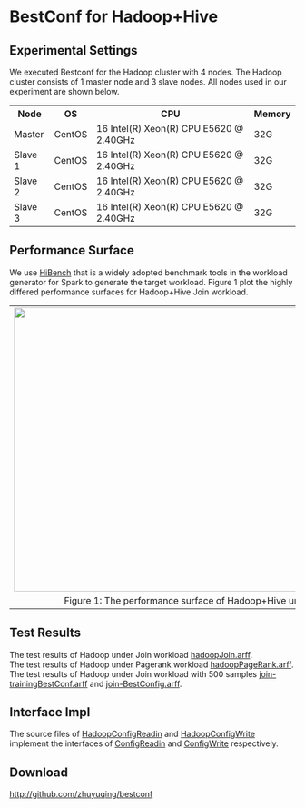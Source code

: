 BestConf for Hadoop+Hive
======================
Experimental Settings
-----------
We executed Bestconf for the Hadoop cluster with 4 nodes. The Hadoop cluster consists of 1 master node and 3 slave nodes. All nodes used in our experiment are shown below.
<div>
    <table border="0">
      <tr>
        <th>Node</th>
        <th>OS</th>
        <th>CPU</th>
        <th>Memory</th>
      </tr>
       <tr>
        <td>Master</td>
        <td>CentOS</td>
        <td>16 Intel(R) Xeon(R) CPU E5620 @ 2.40GHz</td>
        <td>32G</td>
      </tr>
      <tr>
        <td>Slave 1</td>
        <td>CentOS</td>
        <td>16 Intel(R) Xeon(R) CPU E5620 @ 2.40GHz</td>
        <td>32G</td>
      </tr>
      <tr>
        <td>Slave 2</td>
        <td>CentOS</td>
         <td>16 Intel(R) Xeon(R) CPU E5620 @ 2.40GHz</td>
        <td>32G</td>
      </tr>
      <tr>
        <td>Slave 3</td>
        <td>CentOS</td>
        <td>16 Intel(R) Xeon(R) CPU E5620 @ 2.40GHz</td>
        <td>32G</td>
      </tr> 
    </table>
</div>

Performance Surface
-----------
We use [HiBench](https://github.com/intel-hadoop/HiBench) that is a widely adopted benchmark tools in the workload generator for Spark to generate the target workload. Figure 1 plot the highly differed performance surfaces for Hadoop+Hive Join workload.
<table border="0" cellspacing="0" cellpadding="0" frame=void rows=none cols=none rules=none>
<tr border="0">
<td border="0">
<img src="https://github.com/zhuyuqing/bestconf/blob/master/doc/pics/hadoop-join.jpg" width = "800" height = "500" align=center />
</td>
</tr>
<tr border="0">
<td border="0" align=center>
Figure 1: The performance surface of Hadoop+Hive under Hibench-Join workload
</td>
</tr>
</table>

Test Results
--------
The test results of Hadoop under Join workload [hadoopJoin.arff](https://github.com/zhuyuqing/bestconf/blob/master/testResults/hive/hadoopJoin.arff). <br>
The test results of Hadoop under Pagerank workload [hadoopPageRank.arff](https://github.com/zhuyuqing/bestconf/blob/master/testResults/hive/hadoopPageRank.arff). <br>
The test results of Hadoop under Join workload with 500 samples [join-trainingBestConf.arff](https://github.com/zhuyuqing/bestconf/blob/master/testResults/hive/500/join-trainingBestConf0_RRS0(6).arff)
and [join-BestConfig.arff](https://github.com/zhuyuqing/bestconf/blob/master/testResults/hive/500/join-trainingBestConf_RRS_0_0_150.0.arff). <br>

Interface Impl
-------
The source files of [HadoopConfigReadin](https://github.com/zhuyuqing/bestconf/blob/master/src/BI/cn/ict/zyq/bestConf/cluster/InterfaceImpl/HadoopConfigReadin.java) and [HadoopConfigWrite](https://github.com/zhuyuqing/bestconf/blob/master/src/BI/cn/ict/zyq/bestConf/cluster/InterfaceImpl/HadoopConfigWrite.java) implement the interfaces of [ConfigReadin](https://github.com/zhuyuqing/bestconf/blob/master/src/main/cn/ict/zyq/bestConf/cluster/Interface/ConfigReadin.java) and [ConfigWrite](https://github.com/zhuyuqing/bestconf/blob/master/src/main/cn/ict/zyq/bestConf/cluster/Interface/ConfigWrite.java) respectively.  

Download 
-------
http://github.com/zhuyuqing/bestconf
